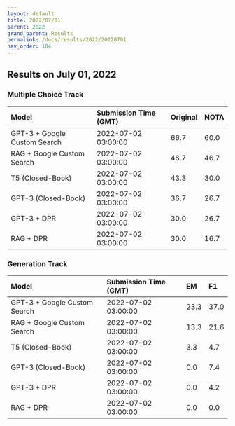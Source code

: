 ```yaml
---
layout: default
title: 2022/07/01
parent: 2022
grand_parent: Results
permalink: /docs/results/2022/20220701
nav_order: 184
---
```


## Results on July 01, 2022

### Multiple Choice Track

| Model        | Submission Time (GMT) | Original | NOTA | 
|:-------------|:---------|:---------|:-----|
|GPT-3 + Google Custom Search|2022-07-02 03:00:00|66.7|60.0|
|RAG + Google Custom Search|2022-07-02 03:00:00|46.7|46.7|
|T5 (Closed-Book)|2022-07-02 03:00:00|43.3|30.0|
|GPT-3 (Closed-Book)|2022-07-02 03:00:00|36.7|26.7|
|GPT-3 + DPR|2022-07-02 03:00:00|30.0|26.7|
|RAG + DPR|2022-07-02 03:00:00|30.0|16.7|



### Generation Track

| Model        | Submission Time (GMT) | EM | F1 | 
|:-------------|:---------|:---------|:-----|
|GPT-3 + Google Custom Search|2022-07-02 03:00:00|23.3|37.0|
|RAG + Google Custom Search|2022-07-02 03:00:00|13.3|21.6|
|T5 (Closed-Book)|2022-07-02 03:00:00|3.3|4.7|
|GPT-3 (Closed-Book)|2022-07-02 03:00:00|0.0|7.4|
|GPT-3 + DPR|2022-07-02 03:00:00|0.0|4.2|
|RAG + DPR|2022-07-02 03:00:00|0.0|0.0|

